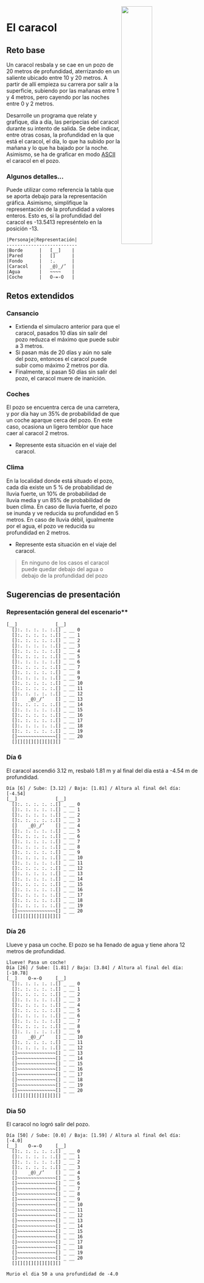 <img src="../images/unCaracol.png" width="40%" align="right"/>

# El caracol

## Reto base

Un caracol resbala y se cae en un pozo de 20 metros de profundidad, aterrizando en un saliente ubicado entre 10 y 20 metros. A partir de allí empieza su carrera por salir a la superficie, subiendo por las mañanas entre 1 y 4 metros, pero cayendo por las noches entre 0 y 2 metros.

Desarrolle un programa que relate y grafique, día a día, las peripecias del caracol durante su intento de salida. Se debe indicar, entre otras cosas, la profundidad en la que está el caracol, el día, lo que ha subido por la mañana y lo que ha bajado por la noche. Asimismo, se ha de graficar en modo [ASCII](https://es.wikipedia.org/wiki/ASCII) el caracol en el pozo. 

### Algunos detalles...

Puede utilizar como referencia la tabla que se aporta debajo para la representación gráfica. Asimismo, simplifique la representación de la profundidad a valores enteros. Esto es, si la profundidad del caracol es -13.5413 represéntelo en la posición -13.

    |Personaje|Representación|
    --------------------------
    |Borde      |   [__]    |
    |Pared      |   []      |
    |Fondo      |   :.      |
    |Caracol    |   _@)_/’  |
    |Agua       |   ~~~~    |
    |Coche      |   O-=-O   |

## Retos extendidos

### Cansancio

* Extienda el simulacro anterior para que el caracol, pasados 10 días sin salir del pozo reduzca el máximo que puede subir a 3 metros. 
* Si pasan más de 20 días y aún no sale del pozo, entonces el caracol puede subir como máximo 2 metros por día.
* Finalmente, si pasan 50 días sin salir del pozo, el caracol muere de inanición.

### Coches

El pozo se encuentra cerca de una carretera, y por día hay un 35% de probabilidad de que un coche aparque cerca del pozo. En este caso, ocasiona un ligero temblor que hace caer al caracol 2 metros.

* Represente esta situación en el viaje del caracol.

### Clima

En la localidad donde está situado el pozo, cada día existe un 5 % de probabilidad de lluvia fuerte, un 10% de probabilidad de lluvia media y un 85% de probabilidad de buen clima.  En caso de lluvia fuerte, el pozo se inunda y ve reducida su profundidad en 5 metros. En caso de lluvia débil, igualmente por el agua, el pozo ve reducida su profundidad en 2 metros.

* Represente esta situación en el viaje del caracol.
> En ninguno de los casos el caracol puede quedar debajo del agua o debajo de la profundidad del pozo

## Sugerencias de presentación

### Representación general del escenario**

    [__]              [__]
      []:. :. :. :. :.[] _ __ 0
      []:. :. :. :. :.[] _ __ 1
      []:. :. :. :. :.[] _ __ 2
      []:. :. :. :. :.[] _ __ 3
      []:. :. :. :. :.[] _ __ 4
      []:. :. :. :. :.[] _ __ 5
      []:. :. :. :. :.[] _ __ 6
      []:. :. :. :. :.[] _ __ 7
      []:. :. :. :. :.[] _ __ 8
      []:. :. :. :. :.[] _ __ 9
      []:. :. :. :. :.[] _ __ 10
      []:. :. :. :. :.[] _ __ 11
      []:. :. :. :. :.[] _ __ 12
      []    _@)_/’    [] _ __ 13
      []:. :. :. :. :.[] _ __ 14
      []:. :. :. :. :.[] _ __ 15
      []:. :. :. :. :.[] _ __ 16
      []:. :. :. :. :.[] _ __ 17
      []:. :. :. :. :.[] _ __ 18
      []:. :. :. :. :.[] _ __ 19
      []~~~~~~~~~~~~~~[] _ __ 20
      [][][][][][][][][] 

### Día 6

El caracol ascendió 3.12 m, resbaló 1.81 m y al final del día está a -4.54 m de profundidad.
 
    Día [6] / Sube: [3.12] / Baja: [1.81] / Altura al final del día: [-4.54]
    [__]              [__]
      []:. :. :. :. :.[] _ __ 0
      []:. :. :. :. :.[] _ __ 1
      []:. :. :. :. :.[] _ __ 2
      []:. :. :. :. :.[] _ __ 3
      []    _@)_/’    [] _ __ 4
      []:. :. :. :. :.[] _ __ 5
      []:. :. :. :. :.[] _ __ 6
      []:. :. :. :. :.[] _ __ 7
      []:. :. :. :. :.[] _ __ 8
      []:. :. :. :. :.[] _ __ 9
      []:. :. :. :. :.[] _ __ 10
      []:. :. :. :. :.[] _ __ 11
      []:. :. :. :. :.[] _ __ 12
      []:. :. :. :. :.[] _ __ 13
      []:. :. :. :. :.[] _ __ 14
      []:. :. :. :. :.[] _ __ 15
      []:. :. :. :. :.[] _ __ 16
      []:. :. :. :. :.[] _ __ 17
      []:. :. :. :. :.[] _ __ 18
      []:. :. :. :. :.[] _ __ 19
      []~~~~~~~~~~~~~~[] _ __ 20
      [][][][][][][][][] 

### Día 26

Llueve y pasa un coche. El pozo se ha llenado de agua y tiene ahora 12 metros de profundidad.

    Llueve! Pasa un coche!
    Día [26] / Sube: [1.81] / Baja: [3.84] / Altura al final del día: [-10.78]
    [__]    O-=-O     [__]
      []:. :. :. :. :.[] _ __ 0
      []:. :. :. :. :.[] _ __ 1
      []:. :. :. :. :.[] _ __ 2
      []:. :. :. :. :.[] _ __ 3
      []:. :. :. :. :.[] _ __ 4
      []:. :. :. :. :.[] _ __ 5
      []:. :. :. :. :.[] _ __ 6
      []:. :. :. :. :.[] _ __ 7
      []:. :. :. :. :.[] _ __ 8
      []:. :. :. :. :.[] _ __ 9
      []    _@)_/’    [] _ __ 10
      []:. :. :. :. :.[] _ __ 11
      []:. :. :. :. :.[] _ __ 12
      []~~~~~~~~~~~~~~[] _ __ 13
      []~~~~~~~~~~~~~~[] _ __ 14
      []~~~~~~~~~~~~~~[] _ __ 15
      []~~~~~~~~~~~~~~[] _ __ 16
      []~~~~~~~~~~~~~~[] _ __ 17
      []~~~~~~~~~~~~~~[] _ __ 18
      []~~~~~~~~~~~~~~[] _ __ 19
      []~~~~~~~~~~~~~~[] _ __ 20
      [][][][][][][][][] 

### Dia 50

El caracol no logró salir del pozo.

    Día [50] / Sube: [0.0] / Baja: [1.59] / Altura al final del día: [-4.0]
    [__]    O-=-O     [__]
      []:. :. :. :. :.[] _ __ 0
      []:. :. :. :. :.[] _ __ 1
      []:. :. :. :. :.[] _ __ 2
      []:. :. :. :. :.[] _ __ 3
      []    _@)_/’    [] _ __ 4
      []~~~~~~~~~~~~~~[] _ __ 5
      []~~~~~~~~~~~~~~[] _ __ 6
      []~~~~~~~~~~~~~~[] _ __ 7
      []~~~~~~~~~~~~~~[] _ __ 8
      []~~~~~~~~~~~~~~[] _ __ 9
      []~~~~~~~~~~~~~~[] _ __ 10
      []~~~~~~~~~~~~~~[] _ __ 11
      []~~~~~~~~~~~~~~[] _ __ 12
      []~~~~~~~~~~~~~~[] _ __ 13
      []~~~~~~~~~~~~~~[] _ __ 14
      []~~~~~~~~~~~~~~[] _ __ 15
      []~~~~~~~~~~~~~~[] _ __ 16
      []~~~~~~~~~~~~~~[] _ __ 17
      []~~~~~~~~~~~~~~[] _ __ 18
      []~~~~~~~~~~~~~~[] _ __ 19
      []~~~~~~~~~~~~~~[] _ __ 20
      [][][][][][][][][]

    Murio el dia 50 a una profundidad de -4.0